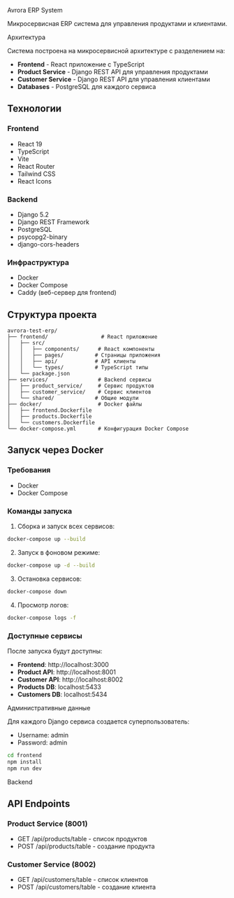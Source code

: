 Avrora ERP System

Микросервисная ERP система для управления продуктами и клиентами.

Архитектура

Система построена на микросервисной архитектуре с разделением на:

- **Frontend** - React приложение с TypeScript
- **Product Service** - Django REST API для управления продуктами
- **Customer Service** - Django REST API для управления клиентами
- **Databases** - PostgreSQL для каждого сервиса

## Технологии

### Frontend
- React 19
- TypeScript
- Vite
- React Router
- Tailwind CSS
- React Icons

### Backend
- Django 5.2
- Django REST Framework
- PostgreSQL
- psycopg2-binary
- django-cors-headers

### Инфраструктура
- Docker
- Docker Compose
- Caddy (веб-сервер для frontend)

## Структура проекта

```
avrora-test-erp/
├── frontend/                 # React приложение
│   ├── src/
│   │   ├── components/      # React компоненты
│   │   ├── pages/          # Страницы приложения
│   │   ├── api/            # API клиенты
│   │   └── types/          # TypeScript типы
│   └── package.json
├── services/                # Backend сервисы
│   ├── product_service/     # Сервис продуктов
│   ├── customer_service/    # Сервис клиентов
│   └── shared/             # Общие модули
├── docker/                  # Docker файлы
│   ├── frontend.Dockerfile
│   ├── products.Dockerfile
│   └── customers.Dockerfile
└── docker-compose.yml       # Конфигурация Docker Compose
```

## Запуск через Docker

### Требования
- Docker
- Docker Compose

### Команды запуска

1. Сборка и запуск всех сервисов:
```bash
docker-compose up --build
```

2. Запуск в фоновом режиме:
```bash
docker-compose up -d --build
```

3. Остановка сервисов:
```bash
docker-compose down
```

4. Просмотр логов:
```bash
docker-compose logs -f
```

### Доступные сервисы

После запуска будут доступны:

- **Frontend**: http://localhost:3000
- **Product API**: http://localhost:8001
- **Customer API**: http://localhost:8002
- **Products DB**: localhost:5433
- **Customers DB**: localhost:5434

Административные данные

Для каждого Django сервиса создается суперпользователь:
- Username: admin
- Password: admin


```bash
cd frontend
npm install
npm run dev
```

Backend


## API Endpoints

### Product Service (8001)
- GET /api/products/table - список продуктов
- POST /api/products/table - создание продукта
### Customer Service (8002)
- GET /api/customers/table - список клиентов
- POST /api/customers/table - создание клиента
